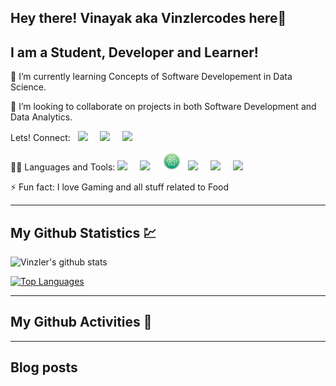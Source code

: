 ## Hey there! Vinayak aka Vinzlercodes here👋

## I am a Student, Developer and Learner!
🌱 I’m currently learning Concepts of Software Developement in Data Science.

👯 I’m looking to collaborate on projects in both Software Development and Data Analytics.

Lets! Connect:  &nbsp;  [<img height="30" src="https://cdn.jsdelivr.net/npm/simple-icons@v4/icons/instagram.svg" />](https://www.instagram.com/invites/contact/?utm_source=ig_contact_invite&utm_medium=user_email&utm_content=i603x5) &nbsp;  &nbsp;   [<img height="30" src="https://cdn.jsdelivr.net/npm/simple-icons@v4/icons/linkedin.svg" />](https://www.linkedin.com/in/vinayak-sengupta-022a86bb) &nbsp; &nbsp;  [<img height="30" src="https://cdn.jsdelivr.net/npm/simple-icons@v4/icons/gmail.svg" />](https://www.vinayak.sengupta@gmail.com)

 :man_technologist: Languages and Tools: <img src="https://cdn.jsdelivr.net/npm/programming-languages-logos/src/java/java.png" height="30"> &nbsp; &nbsp;  <img src="https://cdn.jsdelivr.net/npm/programming-languages-logos/src/python/python.png" height="30"> &nbsp; &nbsp;  <img src="https://raw.githubusercontent.com/github/explore/80688e429a7d4ef2fca1e82350fe8e3517d3494d/topics/atom/atom.png" height="30"> &nbsp; <img src="https://upload.wikimedia.org/wikipedia/commons/thumb/d/d5/IntelliJ_IDEA_Logo.svg/1024px-IntelliJ_IDEA_Logo.svg.png" height="30"> &nbsp; &nbsp; <img src="https://upload.wikimedia.org/wikipedia/commons/thumb/a/a1/PyCharm_Logo.svg/1024px-PyCharm_Logo.svg.png" height="30"> &nbsp; &nbsp;  <img src="https://upload.wikimedia.org/wikipedia/commons/thumb/e/e0/Git-logo.svg/1280px-Git-logo.svg.png" height="25">

 ⚡ Fun fact: I love Gaming and all stuff related to Food
 
 ---

## My Github Statistics :chart:

![Vinzler's github stats](https://github-readme-stats-orcin-one.vercel.app/api?username=vinzlercodes&count_private=true&show_icons=true&hide_border=true)


[![Top Languages](https://github-readme-stats-orcin-one.vercel.app/api/top-langs/?username=vinzlercodes&hide_border=true)](https://github.com/vinzlercodes/github-readme-stats)

---

## My Github Activities :shopping_cart:

<!--START_SECTION:activity-->
<!--END_SECTION:activity-->

---

## Blog posts
<!-- BLOG-POST-LIST:START -->
<!-- BLOG-POST-LIST:END -->
